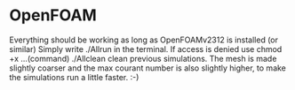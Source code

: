 # OpenFOAM

Everything should be working as long as OpenFOAMv2312 is installed (or similar)
Simply write ./Allrun in the terminal. If access is denied use chmod +x ...(command)
./Allclean clean previous simulations. The mesh is made slightly coarser and the max courant number is also slightly higher, to make the simulations run a little faster. :-)
